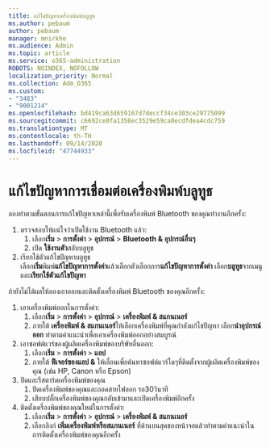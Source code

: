 ```yaml
---
title: แก้ไขปัญหาเครื่องพิมพ์บลูทูธ
ms.author: pebaum
author: pebaum
manager: mnirkhe
ms.audience: Admin
ms.topic: article
ms.service: o365-administration
ROBOTS: NOINDEX, NOFOLLOW
localization_priority: Normal
ms.collection: Adm_O365
ms.custom:
- "3483"
- "9001214"
ms.openlocfilehash: bd419ca63d659167d7deccf34ce303ce29775099
ms.sourcegitcommit: c6692ce0fa1358ec3529e59ca0ecdfdea4cdc759
ms.translationtype: MT
ms.contentlocale: th-TH
ms.lasthandoff: 09/14/2020
ms.locfileid: "47744933"
---
```

# <a name="fix-bluetooth-printer-connection-issues"></a>แก้ไขปัญหาการเชื่อมต่อเครื่องพิมพ์บลูทูธ

ลองทำตามขั้นตอนการแก้ไขปัญหาเหล่านี้เพื่อรับเครื่องพิมพ์ Bluetooth ของคุณทำงานอีกครั้ง:


1. ตรวจสอบให้แน่ใจว่าเปิดใช้งาน Bluetooth แล้ว:
    1. เลือก**เริ่ม**  >  **การตั้งค่า**  >  **อุปกรณ์**  >  **Bluetooth & อุปกรณ์อื่นๆ**
    2. เปิด **ใช้งานตัว**สลับบลูทูธ
2. เรียกใช้ตัวแก้ไขปัญหาบลูทูธ <br>
    เลือก**เริ่ม**พิมพ์**แก้ไขปัญหาการตั้งค่า**แล้วเลือกตัวเลือกการ**แก้ไขปัญหาการตั้งค่า** เลือก**บลูทูธ**จากเมนูและ**เรียกใช้ตัวแก้ไขปัญหา**

ถ้ายังไม่ได้ผลให้ลองเอาออกและติดตั้งเครื่องพิมพ์ Bluetooth ของคุณอีกครั้ง:

1. เอาเครื่องพิมพ์ออกในการตั้งค่า:
    1. เลือก**เริ่ม**  >  **การตั้งค่า**  >  **อุปกรณ์**  >  **เครื่องพิมพ์ & สแกนเนอร์**
    2. ภายใต้ **เครื่องพิมพ์ & สแกนเนอร์**ให้เลือกเครื่องพิมพ์ที่คุณกำลังแก้ไขปัญหา เลือก**นำอุปกรณ์ออก** ทำตามคำแนะนำเพื่อเอาเครื่องพิมพ์ออกอย่างสมบูรณ์
2. เอาซอฟต์แวร์ของผู้ผลิตเครื่องพิมพ์ของบริษัทอื่นออก:
    1. เลือก**เริ่ม**  >  **การตั้งค่า**  >  **แอป**
    2. ภายใต้ **ฟีเจอร์ของแอป &** ให้เลื่อนเพื่อค้นหาซอฟต์แวร์ใดๆที่ติดตั้งจากผู้ผลิตเครื่องพิมพ์ของคุณ (เช่น HP, Canon หรือ Epson)
3. ปิดและรีสตาร์ตเครื่องพิมพ์ของคุณ
   1. ปิดเครื่องพิมพ์ของคุณและถอดสายไฟออก รอ30วินาที 
   2. เสียบปลั๊กเครื่องพิมพ์ของคุณกลับเข้ามาและเปิดเครื่องพิมพ์อีกครั้ง
4. ติดตั้งเครื่องพิมพ์ของคุณใหม่ในการตั้งค่า:
    1. เลือก**เริ่ม**  >  **การตั้งค่า**  >  **อุปกรณ์**  >  **เครื่องพิมพ์ & สแกนเนอร์**
    2. เลือกลิงก์ **เพิ่มเครื่องพิมพ์หรือสแกนเนอร์** ที่ด้านบนสุดของหน้าจอแล้วทำตามคำแนะนำในการติดตั้งเครื่องพิมพ์ของคุณอีกครั้ง
